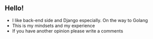 ## Hello!

- I like back-end side and Django especially. On the way to Golang
- This is my mindsets and my experience
- If you have another opinion please write a comments
